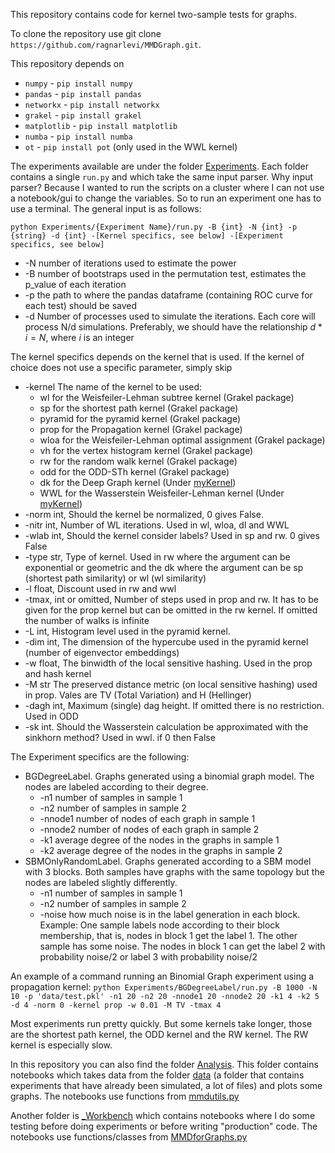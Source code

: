 This repository contains code for kernel two-sample tests for graphs.

To clone the repository use git clone `https://github.com/ragnarlevi/MMDGraph.git`.

This repository depends on

* `numpy` - `pip install numpy`
* `pandas` - `pip install pandas`
* `networkx` - `pip install networkx`
* `grakel` - `pip install grakel`
* `matplotlib` - `pip install matplotlib`
* `numba` - `pip install numba`
* `ot` - `pip install pot` (only used in the WWL kernel)

The experiments available are under the folder [Experiments](https://github.com/ragnarlevi/MMDGraph/tree/master/Experiments). Each folder contains a single `run.py` and which take the same input parser. Why input parser? Because I wanted to run the scripts on a cluster where I can not use a notebook/gui to change the variables. So to run an experiment one has to use a terminal. The general input is as follows:

`python Experiments/{Experiment Name}/run.py -B {int} -N {int} -p {string} -d {int} -[Kernel specifics, see below] -[Experiment specifics, see below]`

* -N number of iterations used to estimate the power
* -B number of bootstraps used in the permutation test, estimates the p_value of each iteration
* -p the path to where the pandas dataframe (containing ROC curve for each test) should be saved
* -d Number of processes used to simulate the iterations. Each core will process N/d simulations. Preferably, we should have the relationship $d*i = N$, where $i$ is an integer

The kernel specifics depends on the kernel that is used. If the kernel of choice does not use a specific parameter, simply skip

* -kernel The name of the kernel to be used:
  * wl for the Weisfeiler-Lehman subtree kernel (Grakel package)
  * sp for the shortest path kernel (Grakel package)
  * pyramid for the pyramid kernel (Grakel package)
  * prop for the Propagation kernel (Grakel package)
  * wloa for the Weisfeiler-Lehman optimal assignment (Grakel package)
  * vh for the vertex histogram kernel (Grakel package)
  * rw for the random walk kernel (Grakel package)
  * odd for the ODD-STh kernel (Grakel package)
  * dk for the Deep Graph kernel (Under [myKernel](https://github.com/ragnarlevi/MMDGraph/tree/master/myKernels))
  * WWL for the Wasserstein Weisfeiler-Lehman kernel (Under [myKernel](https://github.com/ragnarlevi/MMDGraph/tree/master/myKernels))
* -norm int, Should the kernel be normalized, 0 gives False.
* -nitr int, Number of WL iterations. Used in wl, wloa, dl and WWL
* -wlab int, Should the kernel consider labels? Used in sp and rw. 0 gives False
* -type str, Type of kernel. Used in rw where the argument can be exponential or geometric and the dk where the argument can be sp (shortest path similarity) or wl (wl similarity)
* -l float, Discount used in rw and wwl
* -tmax, int or omitted, Number of steps used in prop and rw. It has to be given for the prop kernel but can be omitted in the rw kernel. If omitted the number of walks is infinite
* -L int, Histogram level used in the pyramid kernel.
* -dim int, The dimension of the hypercube used in the pyramid kernel (number of eigenvector embeddings)
* -w float, The binwidth of the local sensitive hashing. Used in the prop and hash kernel
* -M str The preserved distance metric (on local sensitive hashing) used in prop. Vales are TV (Total Variation) and H (Hellinger)
* -dagh int, Maximum (single) dag height. If omitted there is no restriction. Used in ODD
* -sk int. Should the Wasserstein calculation be approximated with the sinkhorn method? Used in wwl. if 0 then False

The Experiment specifics are the following:

* BGDegreeLabel. Graphs generated using a binomial graph model. The nodes are labeled according to their degree.
  * -n1 number of samples in sample 1
  * -n2 number of samples in sample 2
  * -nnode1 number of nodes of each graph in sample 1
  * -nnode2 number of nodes of each graph in sample 2
  * -k1 average degree of the nodes in the graphs in sample 1
  * -k2 average degree of the nodes in the graphs in sample 2
* SBMOnlyRandomLabel. Graphs generated according to a SBM model with 3 blocks. Both samples have graphs with the same topology but the nodes are labeled slightly differently.
  * -n1 number of samples in sample 1
  * -n2 number of samples in sample 2
  * -noise how much noise is in the label generation in each block. Example: One sample labels node according to their block membership, that is, nodes in block 1 get the label 1. The other sample has some noise. The nodes in block 1 can get the label 2 with probability noise/2 or label 3 with probability noise/2
  
An example of a command running an Binomial Graph experiment using a propagation kernel:
`python Experiments/BGDegreeLabel/run.py -B 1000 -N 10 -p 'data/test.pkl' -n1 20 -n2 20 -nnode1 20 -nnode2 20 -k1 4 -k2 5 -d 4 -norm 0 -kernel prop -w 0.01 -M TV -tmax 4` 


Most experiments run pretty quickly. But some kernels take longer, those are the shortest path kernel, the ODD kernel and the RW kernel. The RW kernel is especially slow.

In this repository you can also find the folder [Analysis](https://github.com/ragnarlevi/MMDGraph/tree/master/Analysis). This folder contains notebooks which takes data from the folder [data](https://github.com/ragnarlevi/MMDGraph/tree/master/data) (a folder that contains experiments that have already been simulated, a lot of files) and plots some graphs. The notebooks use functions from [mmdutils.py](https://github.com/ragnarlevi/MMDGraph/blob/master/mmdutils.py)

Another folder is [_Workbench](https://github.com/ragnarlevi/MMDGraph/tree/master/_Workbench) which contains notebooks where I do some testing before doing experiments or before writing "production" code. The notebooks use functions/classes from [MMDforGraphs.py](https://github.com/ragnarlevi/MMDGraph/blob/master/MMDforGraphs.py)




